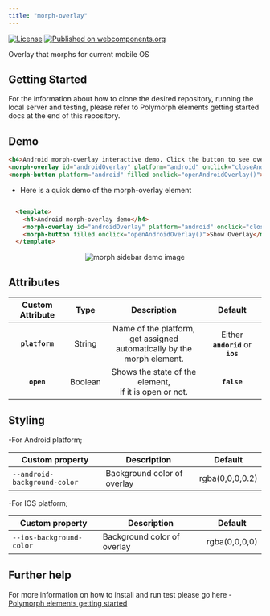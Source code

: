 ```yaml
---
title: "morph-overlay"
---
```


[![License](https://img.shields.io/badge/License-Apache%202.0-blue.svg)](https://opensource.org/licenses/Apache-2.0) [![Published on webcomponents.org](https://img.shields.io/badge/webcomponents.org-published-blue.svg)](https://www.webcomponents.org/element/PolymerElements/paper-progress)

Overlay that morphs for current mobile OS

## Getting Started

For the information about how to clone the desired repository, running the local server and testing, please refer to Polymorph elements getting started docs at the end of this repository.

## Demo

<!---
```
<custom-element-demo>
  <template>
    <script src="../webcomponentsjs/webcomponents-lite.js"></script>
    <link rel="import" href="../morph-shared-colors/morph-shared-colors.html">
    <link rel="import" href="../morph-shared-styles/morph-shared-styles.html">
    <link rel="import" href="../morph-button/morph-button.html">
    <link rel="import" href="morph-overlay.html">
    <script>
      //Open and closes Android overlay
      function openAndroidOverlay() {
        document.getElementById('androidOverlay').setAttribute("open", true);
      }
      function closeAndroidOverlay () {
        var androidOverlay = document.getElementById('androidOverlay');
        if (androidOverlay.hasAttribute("open")) {
          androidOverlay.removeAttribute("open");
        }
      }
    </script>
    <next-code-block></next-code-block>
  </template>
</custom-element-demo>
```
-->
```html
<h4>Android morph-overlay interactive demo. Click the button to see overlay.</h4>
<morph-overlay id="androidOverlay" platform="android" onclick="closeAndroidOverlay()"></morph-overlay>
<morph-button platform="android" filled onclick="openAndroidOverlay()">Show Overlay</morph-button>
```

- Here is a quick demo of the morph-overlay element

```html

  <template>
    <h4>Android morph-overlay demo</h4>
    <morph-overlay id="androidOverlay" platform="android" onclick="closeAndroidOverlay()"></morph-overlay>
    <morph-button filled onclick="openAndroidOverlay()">Show Overlay</morph-button>
  </template>

```

  <p align="center" >
    <img src="./demo-images/android-demo.gif" alt="morph sidebar demo image" />
  </p>

## Attributes

|      Custom Attribute      |   Type  |                                   Description                                  |              Default              |
|:--------------------------:|:-------:|:------------------------------------------------------------------------------:|:---------------------------------:|
|       **`platform`**       |  String | Name of the platform, get assigned<br> automatically by the morph element.     | Either **`andorid`** or **`ios`** |
| **`open`** |  Boolean | Shows the state of the element,<br> if it is open or not.  | **`false`**                       |

## Styling

-For Android platform;

Custom property                  | Description                            | Default
---------------------------------|----------------------------------------|--------------------
`--android-background-color`     | Background color of overlay            | rgba(0,0,0,0.2)

-For IOS platform;

Custom property                  | Description                            | Default
---------------------------------|----------------------------------------|--------------------
`--ios-background-color`         | Background color of overlay            | rgba(0,0,0,0)

## Further help

For more information on how to install and run test please go here - [Polymorph elements getting started]

[Polymorph elements getting started]: https://github.com/moduware/polymorph-components/blob/master/INFO.md
